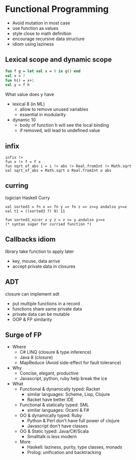 # Functional Programming

- Avoid mutation in most case
- use function as values
- style close to math definition
- encourage recursive data structure
- idiom using laziness



## Lexical scope and dynamic scope

```ml
fun f g = let val x = 9 in g() end
val x = 7
fun h() = x+1
val y = f h
```

What value does y have
- lexical 8 (in ML)
    + allow to remove unused variables
    + essential in modularity
- dynamic 10
    + body of function h will see the local binding
    + if removed, will lead to undefined value

## infix
```
infix !> 
fun x !> f = f x
fun sqrt_of_abs i = i !> abs !> Real.fromInt !> Math.sqrt
val sqrt_of_abs = Math.sqrt o Real.fromInt o abs
```

## curring
logician Haskell Curry

```
val sorted3 = fn x => fn y => fn z => z>=y andalso y>=x
val t1 = ((sorted3 7) 9) 11

fun sorted3_nicer x y z = z >= y andalso y>=x
(* syntax sugar for curried function *)
```

## Callbacks idiom

library take function to apply later
- key, mouse, data arrive
- accept private data in closures

## ADT

closure can implement adt
- put multiple functions in a record
- functions share same private data
- private data can be mutable
- OOP & FP similarity

## Surge of FP
- Where
    - C# LINQ (closure & type inference)
    - Java 8 (closure)
    - MapReduce (Avoid side-effect for fault tolerance)
- Why
    + Concise, elegant, productive
    + Javascript, python, ruby help break the ice
- What
    + Functional & dynamically typed: Racket
        * similar languages: Scheme, Lisp, Clojure
        * Racket have better IDE
    + Functional & statically typed: SML
        * similar languages: Ocaml & F#
    + OO & dynamically typed: Ruby
        * Python & Perl don't have full power of clojure
        * Javascript don't have classes
    + OO & Static typed: Java/C#/Scala
        * Smalltalk is less modern
    + More
        * Haskell: laziness, purity, type classes, monads
        * Prolog: unification and backtracking

